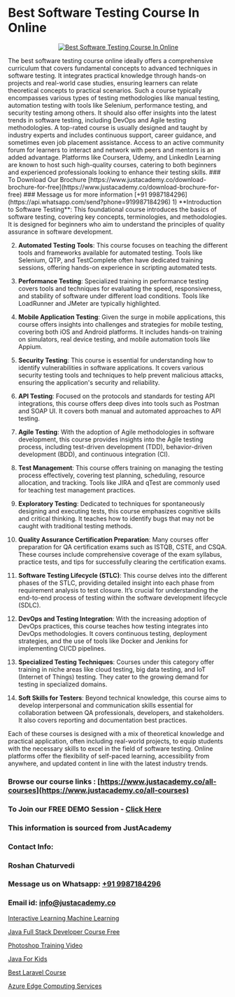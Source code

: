 # Best Software Testing Course In Online

<p align="center">
  <a href="https://justacademy.co/program-detail/software-testing">
    <img src="https://justacademy.co/storage2/program_images/1704700438.webp" alt="Best Software Testing Course In Online">
  </a>
</p>
The best software testing course online ideally offers a comprehensive curriculum that covers fundamental concepts to advanced techniques in software testing. It integrates practical knowledge through hands-on projects and real-world case studies, ensuring learners can relate theoretical concepts to practical scenarios. Such a course typically encompasses various types of testing methodologies like manual testing, automation testing with tools like Selenium, performance testing, and security testing among others. It should also offer insights into the latest trends in software testing, including DevOps and Agile testing methodologies. A top-rated course is usually designed and taught by industry experts and includes continuous support, career guidance, and sometimes even job placement assistance. Access to an active community forum for learners to interact and network with peers and mentors is an added advantage. Platforms like Coursera, Udemy, and LinkedIn Learning are known to host such high-quality courses, catering to both beginners and experienced professionals looking to enhance their testing skills.
### To Download Our Brochure [https://www.justacademy.co/download-brochure-for-free](https://www.justacademy.co/download-brochure-for-free)
### Message us for more information [+91 9987184296](https://api.whatsapp.com/send?phone=919987184296)
1) **Introduction to Software Testing**: This foundational course introduces the basics of software testing, covering key concepts, terminologies, and methodologies. It is designed for beginners who aim to understand the principles of quality assurance in software development.

2) **Automated Testing Tools**: This course focuses on teaching the different tools and frameworks available for automated testing. Tools like Selenium, QTP, and TestComplete often have dedicated training sessions, offering hands-on experience in scripting automated tests.

3) **Performance Testing**: Specialized training in performance testing covers tools and techniques for evaluating the speed, responsiveness, and stability of software under different load conditions. Tools like LoadRunner and JMeter are typically highlighted.

4) **Mobile Application Testing**: Given the surge in mobile applications, this course offers insights into challenges and strategies for mobile testing, covering both iOS and Android platforms. It includes hands-on training on simulators, real device testing, and mobile automation tools like Appium.

5) **Security Testing**: This course is essential for understanding how to identify vulnerabilities in software applications. It covers various security testing tools and techniques to help prevent malicious attacks, ensuring the application's security and reliability.

6) **API Testing**: Focused on the protocols and standards for testing API integrations, this course offers deep dives into tools such as Postman and SOAP UI. It covers both manual and automated approaches to API testing.

7) **Agile Testing**: With the adoption of Agile methodologies in software development, this course provides insights into the Agile testing process, including test-driven development (TDD), behavior-driven development (BDD), and continuous integration (CI).

8) **Test Management**: This course offers training on managing the testing process effectively, covering test planning, scheduling, resource allocation, and tracking. Tools like JIRA and qTest are commonly used for teaching test management practices.

9) **Exploratory Testing**: Dedicated to techniques for spontaneously designing and executing tests, this course emphasizes cognitive skills and critical thinking. It teaches how to identify bugs that may not be caught with traditional testing methods.

10) **Quality Assurance Certification Preparation**: Many courses offer preparation for QA certification exams such as ISTQB, CSTE, and CSQA. These courses include comprehensive coverage of the exam syllabus, practice tests, and tips for successfully clearing the certification exams.

11) **Software Testing Lifecycle (STLC)**: This course delves into the different phases of the STLC, providing detailed insight into each phase from requirement analysis to test closure. It’s crucial for understanding the end-to-end process of testing within the software development lifecycle (SDLC).

12) **DevOps and Testing Integration**: With the increasing adoption of DevOps practices, this course teaches how testing integrates into DevOps methodologies. It covers continuous testing, deployment strategies, and the use of tools like Docker and Jenkins for implementing CI/CD pipelines.

13) **Specialized Testing Techniques**: Courses under this category offer training in niche areas like cloud testing, big data testing, and IoT (Internet of Things) testing. They cater to the growing demand for testing in specialized domains.

14) **Soft Skills for Testers**: Beyond technical knowledge, this course aims to develop interpersonal and communication skills essential for collaboration between QA professionals, developers, and stakeholders. It also covers reporting and documentation best practices.

Each of these courses is designed with a mix of theoretical knowledge and practical application, often including real-world projects, to equip students with the necessary skills to excel in the field of software testing. Online platforms offer the flexibility of self-paced learning, accessibility from anywhere, and updated content in line with the latest industry trends.

### Browse our course links : [https://www.justacademy.co/all-courses](https://www.justacademy.co/all-courses) 
### To Join our FREE DEMO Session - [Click Here](https://www.justacademy.co/register-for-course-demo)


### This information is sourced from JustAcademy
### Contact Info:
### Roshan Chaturvedi
### Message us on Whatsapp: [+91 9987184296](https://api.whatsapp.com/send?phone=919987184296)
### Email id: [info@justacademy.co](mailto:info@justacademy.co)
                
[Interactive Learning Machine Learning](https://www.linkedin.com/pulse/interactive-learning-machine-justacademy-bradford-reyge?trackingId=W1758jfO0JFWXveQNqP0Bg%3D%3D&lipi=urn%3Ali%3Apage%3Ad_flagship3_company_admin%3BU6qvup%2BkTG%2BWwu84oCWCCA%3D%3D)

[Java Full Stack Developer Course Free](https://www.linkedin.com/pulse/java-full-stack-developer-course-free-justacademy-beangaluru-ci2vc/)

[Photoshop Training Video](https://medium.com/@mistersumit961/photoshop-training-video-50a34f9c7251)

[Java For Kids](https://medium.com/@kumarishimmi99/java-for-kids-0a553b4bcdc3)

[Best Laravel Course](https://justacademyin.github.io/justacademy/best-laravel-course)

[Azure Edge Computing Services](https://justacademyin.github.io/justacademy/azure-edge-computing-services)

